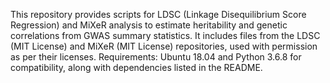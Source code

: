 This repository provides scripts for LDSC (Linkage Disequilibrium Score Regression) and MiXeR analysis to estimate heritability and genetic correlations from GWAS summary statistics. It includes files from the LDSC (MIT License) and MiXeR (MIT License) repositories, used with permission as per their licenses. Requirements: Ubuntu 18.04 and Python 3.6.8 for compatibility, along with dependencies listed in the README.
